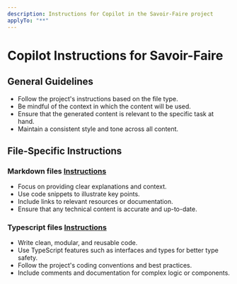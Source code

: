 ```yaml
---
description: Instructions for Copilot in the Savoir-Faire project
applyTo: "**"
---
```


# Copilot Instructions for Savoir-Faire

## General Guidelines

- Follow the project's instructions based on the file type.
- Be mindful of the context in which the content will be used.
- Ensure that the generated content is relevant to the specific task at hand.
- Maintain a consistent style and tone across all content.

## File-Specific Instructions

### Markdown files [Instructions](./instructions/analyst.instructions.md)

- Focus on providing clear explanations and context.
- Use code snippets to illustrate key points.
- Include links to relevant resources or documentation.
- Ensure that any technical content is accurate and up-to-date.

### Typescript files [Instructions](./instructions/developer.instructions.md)

- Write clean, modular, and reusable code.
- Use TypeScript features such as interfaces and types for better type safety.
- Follow the project's coding conventions and best practices.
- Include comments and documentation for complex logic or components.
